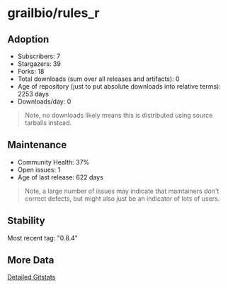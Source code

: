 # grailbio/rules_r

## Adoption

- Subscribers: 7
- Stargazers: 39
- Forks: 18
- Total downloads (sum over all releases and artifacts): 0
- Age of repository (just to put absolute downloads into relative terms): 2253 days
- Downloads/day: 0

> Note, no downloads likely means this is distributed using source tarballs instead.

## Maintenance

- Community Health: 37%
- Open issues: 1
- Age of last release: 622 days

> Note, a large number of issues may indicate that maintainers don't correct defects, but might also
> just be an indicator of lots of users.

## Stability

Most recent tag: "0.8.4"

## More Data

[Detailed Gitstats](/bazel-catalog/gitstats/grailbio/rules_r)

